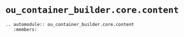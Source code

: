 # `ou_container_builder.core.content`

```{eval-rst}
.. automodule:: ou_container_builder.core.content
   :members:
```
